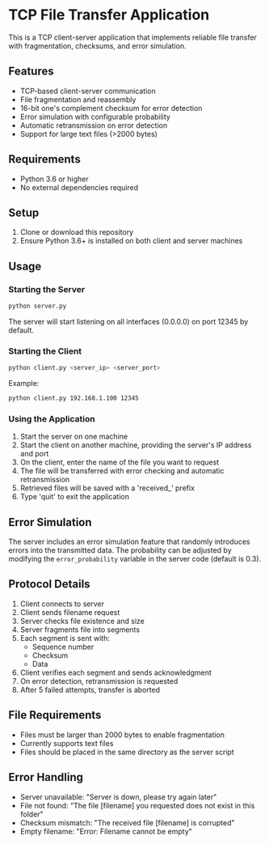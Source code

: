 # TCP File Transfer Application

This is a TCP client-server application that implements reliable file transfer with fragmentation, checksums, and error simulation.

## Features

- TCP-based client-server communication
- File fragmentation and reassembly
- 16-bit one's complement checksum for error detection
- Error simulation with configurable probability
- Automatic retransmission on error detection
- Support for large text files (>2000 bytes)

## Requirements

- Python 3.6 or higher
- No external dependencies required

## Setup

1. Clone or download this repository
2. Ensure Python 3.6+ is installed on both client and server machines

## Usage

### Starting the Server

```bash
python server.py
```

The server will start listening on all interfaces (0.0.0.0) on port 12345 by default.

### Starting the Client

```bash
python client.py <server_ip> <server_port>
```

Example:

```bash
python client.py 192.168.1.100 12345
```

### Using the Application

1. Start the server on one machine
2. Start the client on another machine, providing the server's IP address and port
3. On the client, enter the name of the file you want to request
4. The file will be transferred with error checking and automatic retransmission
5. Retrieved files will be saved with a 'received\_' prefix
6. Type 'quit' to exit the application

## Error Simulation

The server includes an error simulation feature that randomly introduces errors into the transmitted data. The probability can be adjusted by modifying the `error_probability` variable in the server code (default is 0.3).

## Protocol Details

1. Client connects to server
2. Client sends filename request
3. Server checks file existence and size
4. Server fragments file into segments
5. Each segment is sent with:
   - Sequence number
   - Checksum
   - Data
6. Client verifies each segment and sends acknowledgment
7. On error detection, retransmission is requested
8. After 5 failed attempts, transfer is aborted

## File Requirements

- Files must be larger than 2000 bytes to enable fragmentation
- Currently supports text files
- Files should be placed in the same directory as the server script

## Error Handling

- Server unavailable: "Server is down, please try again later"
- File not found: "The file [filename] you requested does not exist in this folder"
- Checksum mismatch: "The received file [filename] is corrupted"
- Empty filename: "Error: Filename cannot be empty"
